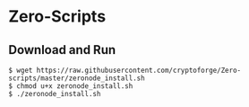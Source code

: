 # Zero-Scripts

## Download and Run
```
$ wget https://raw.githubusercontent.com/cryptoforge/Zero-scripts/master/zeronode_install.sh
$ chmod u+x zeronode_install.sh
$ ./zeronode_install.sh
```
